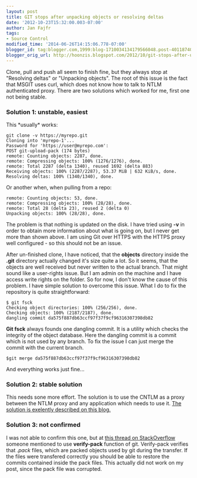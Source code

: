 ```yaml
---
layout: post
title: GIT stops after unpacking objects or resolving deltas
date: '2012-10-23T15:32:00.003-07:00'
author: Jan Fajfr
tags:
- Source Control
modified_time: '2014-06-26T14:15:06.778-07:00'
blogger_id: tag:blogger.com,1999:blog-1710034134179566048.post-4011874078382089830
blogger_orig_url: http://hoonzis.blogspot.com/2012/10/git-stops-after-unpacking-objects-or.html
---
```

Clone, pull and push all seem to finish fine, but they always stop at
"Resolving deltas" or "Unpacking objects". The root of this issue is the
fact that MSGIT uses curl, which does not know how to talk to NTLM
authenticated proxy. There are two solutions which worked for me, first
one not being stable.

### Solution 1: unstable, easiest

This \*usually\* works:

``` 
git clone -v https://myrepo.git
Cloning into 'myrepo-1'...
Password for 'https://user@myrepo.com':
POST git-upload-pack (174 bytes)
remote: Counting objects: 2287, done.
remote: Compressing objects: 100% (1276/1276), done.
remote: Total 2287 (delta 1340), reused 1692 (delta 883)
Receiving objects: 100% (2287/2287), 53.37 MiB | 632 KiB/s, done.
Resolving deltas: 100% (1340/1340), done.
```

Or another when, when pulling from a repo:

``` 
remote: Counting objects: 53, done.
remote: Compressing objects: 100% (28/28), done.
remote: Total 28 (delta 23), reused 2 (delta 0)
Unpacking objects: 100% (28/28), done.
```

The problem is that nothing is updated on the disk. I have tried using
**-v** in order to obtain more information about what is going on, but I
never get more than shown above. I am using Git over HTTPS with the
HTTPS proxy well configured - so this should not be an issue.

After un-finished clone, I have noticed, that the **objects** directory
inside the **.git** directory actually changed it's size quite a lot. So
it seems, that the objects are well received but never written to the
actual branch. That might sound like a user-rights issue. But I am admin
on the machine and I have access write rights on the folder. So for now,
I don't know the cause of this problem. I have simple solution to
overcome this issue. What I do to fix the repository is quite
straightforward:


``` 
$ git fsck
Checking object directories: 100% (256/256), done.
Checking objects: 100% (2187/2187), done.
dangling commit da575f887db63ccf97f37f9cf96316307398db82
```

**Git fsck** always founds one dangling commit. It is a utility which
checks the integrity of the object database. Here the dangling commit is
a commit which is not used by any branch. To fix the issue I can just
merge the commit with the current branch.

    $git merge da575f887db63ccf97f37f9cf96316307398db82

And everything works just fine...

### Solution 2: stable solution

This needs sone more effort. The solution is to use the CNTLM as a proxy
between the NTLM proxy and any application which needs to use it. [The
solution is exelently described on this
blog.](http://sparethought.wordpress.com/2012/12/06/setting-git-to-work-behind-ntlm-authenticated-proxy-cntlm-to-the-rescue/)

### Solution 3: not confirmed

I was not able to confirm this one, but at [this thread on
StackOverflow](http://stackoverflow.com/questions/13473341/git-clone-with-ntlm-proxy-hangs-after-resolving-deltas)
someone mentioned to use **verify-pack** function of git. Verify-pack
verifies that *.pack* files, which are packed objects used by git during
the transfer. If the files were transfered correctly you should be able
to restore the commits contained inside the pack files. This actually
did not work on my post, since the pack file was corrupted.
